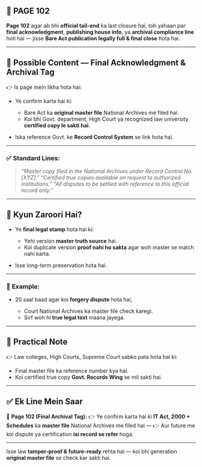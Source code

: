 ## 📄 **PAGE 102**

**Page 102** agar ab bhi **official tail-end** ka last closure hai, toh yahaan par **final acknowledgment**, **publishing house info**, ya **archival compliance line** hoti hai — jisse **Bare Act publication legally full & final close** hota hai.

---

## 🔹 **Possible Content — Final Acknowledgment & Archival Tag**

👉 Is page mein likha hota hai:

* Ye confirm karta hai ki:

  * Bare Act ka **original master file** National Archives me filed hai.
  * Koi bhi Govt. department, High Court ya recognized law university **certified copy le sakti hai**.
* Iska reference Govt. ke **Record Control System** se link hota hai.

---

### ✅ **Standard Lines:**

> *“Master copy filed in the National Archives under Record Control No. \[XYZ].”*
> *“Certified true copies available on request to authorized institutions.”*
> *“All disputes to be settled with reference to this official record only.”*

---

## 🔹 **Kyun Zaroori Hai?**

* Ye **final legal stamp** hota hai ki:

  * Yehi version **master truth source** hai.
  * Koi duplicate version **proof nahi ho sakta** agar woh master se match nahi karta.
* Isse long-term preservation hota hai.

---

### 🧩 **Example:**

* 20 saal baad agar koi **forgery dispute** hota hai,

  * Court National Archives ka master file check karegi.
  * Sirf woh hi **true legal text** maana jayega.

---

## 🔹 **Practical Note**

👉 Law colleges, High Courts, Supreme Court sabko pata hota hai ki:

* Final master file ka reference number kya hai.
* Koi certified true copy **Govt. Records Wing** se mil sakti hai.

---

## ✅ **Ek Line Mein Saar**

📌 **Page 102 (Final Archival Tag):**
👉 Ye confirm karta hai ki **IT Act, 2000 + Schedules** ka **master file** National Archives me filed hai —
👉 Aur future me koi dispute ya certification **isi record se refer** hoga.

---

Isse law **tamper-proof & future-ready** rehta hai — koi bhi generation **original master file** se check kar sakti hai.
